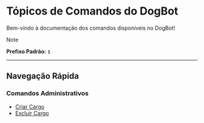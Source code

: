 # Tópicos de Comandos do DogBot

Bem-vindo à documentação dos comandos disponíveis no DogBot!

> [!NOTE]
> **Prefixo Padrão:** `$`

---

## Navegação Rápida

### Comandos Administrativos
* [Criar Cargo](criarcargo.md)
* [Excluir Cargo](excluircargo.md)